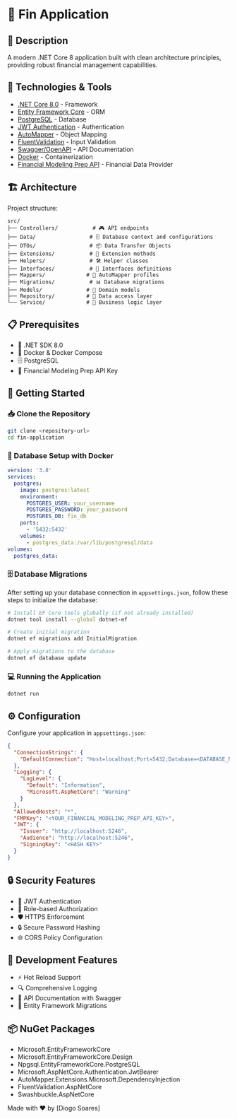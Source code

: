 # 🌟 Fin Application
## 📝 Description
A modern .NET Core 8 application built with clean architecture principles, providing robust financial management capabilities.
## 🚀 Technologies & Tools
- [.NET Core 8.0](https://dotnet.microsoft.com/download/dotnet/8.0) - Framework
- [Entity Framework Core](https://docs.microsoft.com/en-us/ef/core/) - ORM
- [PostgreSQL](https://www.postgresql.org/) - Database
- [JWT Authentication](https://jwt.io/) - Authentication
- [AutoMapper](https://automapper.org/) - Object Mapping
- [FluentValidation](https://fluentvalidation.net/) - Input Validation
- [Swagger/OpenAPI](https://swagger.io/) - API Documentation
- [Docker](https://www.docker.com/) - Containerization
- [Financial Modeling Prep API](https://financialmodelingprep.com/developer/docs/) - Financial Data Provider
## 🏗️ Architecture
Project structure:
```
src/
├── Controllers/           # 🎮 API endpoints
├── Data/                 # 🗄️ Database context and configurations
├── DTOs/                 # 📦 Data Transfer Objects
├── Extensions/           # 🔧 Extension methods
├── Helpers/              # 🛠️ Helper classes
├── Interfaces/           # 📝 Interfaces definitions
├── Mappers/             # 🔄 AutoMapper profiles
├── Migrations/           # 📊 Database migrations
├── Models/              # 💼 Domain models
├── Repository/          # 📁 Data access layer
└── Service/             # 🔧 Business logic layer
```
## 📋 Prerequisites
- 🔧 .NET SDK 8.0
- 🐋 Docker & Docker Compose
- 🗄️ PostgreSQL
- 🔑 Financial Modeling Prep API Key
## 🚀 Getting Started
### 📥 Clone the Repository
```bash
git clone <repository-url>
cd fin-application
```
### 🐳 Database Setup with Docker
```yaml
version: '3.8'
services:
  postgres:
    image: postgres:latest
    environment:
      POSTGRES_USER: your_username
      POSTGRES_PASSWORD: your_password
      POSTGRES_DB: fin_db
    ports:
      - '5432:5432'
    volumes:
      - postgres_data:/var/lib/postgresql/data
volumes:
  postgres_data:
```

### 🗄️ Database Migrations
After setting up your database connection in `appsettings.json`, follow these steps to initialize the database:

```bash
# Install EF Core tools globally (if not already installed)
dotnet tool install --global dotnet-ef

# Create initial migration
dotnet ef migrations add InitialMigration

# Apply migrations to the database
dotnet ef database update
```

### 💻 Running the Application
```bash
dotnet run
```
## ⚙️ Configuration
Configure your application in `appsettings.json`:
```json
{
  "ConnectionStrings": {
    "DefaultConnection": "Host=localhost;Port=5432;Database=<DATABASE_NAME>;Username=<USERNAME>;Password=<PASSWORD>"
  },
  "Logging": {
    "LogLevel": {
      "Default": "Information",
      "Microsoft.AspNetCore": "Warning"
    }
  },
  "AllowedHosts": "*",
  "FMPKey": "<YOUR_FINANCIAL_MODELING_PREP_API_KEY>",
  "JWT": {
    "Issuer": "http://localhost:5246",
    "Audience": "http://localhost:5246",
    "SigningKey": "<HASH KEY>"
  }
}
```
## 🔒 Security Features
- 🔑 JWT Authentication
- 🔐 Role-based Authorization
- 🛡️ HTTPS Enforcement
- 🔒 Secure Password Hashing
- 🌐 CORS Policy Configuration
## 🔧 Development Features
- ⚡ Hot Reload Support
- 🔍 Comprehensive Logging
- 📝 API Documentation with Swagger
- 🔄 Entity Framework Migrations
## 📦 NuGet Packages
- Microsoft.EntityFrameworkCore
- Microsoft.EntityFrameworkCore.Design
- Npgsql.EntityFrameworkCore.PostgreSQL
- Microsoft.AspNetCore.Authentication.JwtBearer
- AutoMapper.Extensions.Microsoft.DependencyInjection
- FluentValidation.AspNetCore
- Swashbuckle.AspNetCore

Made with ❤️ by [Diogo Soares]
